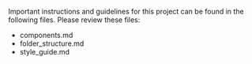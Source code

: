 Important instructions and guidelines for this project can be found in the following files.
Please review these files:

- components.md
- folder_structure.md
- style_guide.md
